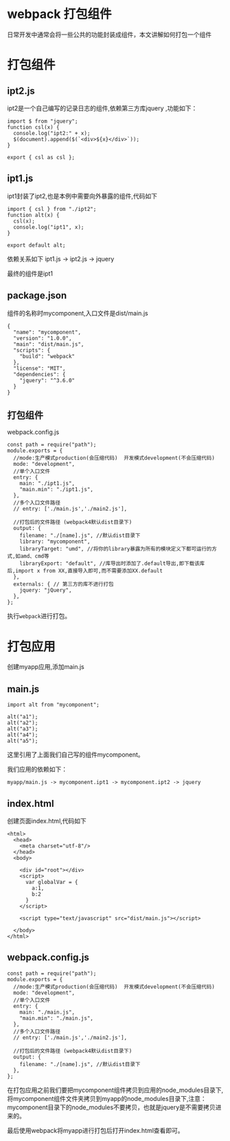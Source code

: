# webpack 打包组件

日常开发中通常会将一些公共的功能封装成组件，本文讲解如何打包一个组件

# 打包组件

## ipt2.js 
ipt2是一个自己编写的记录日志的组件,依赖第三方库jquery ,功能如下：
```
import $ from "jquery";
function csl(x) {
  console.log("ipt2:" + x);
  $(document).append($(`<div>${x}</div>`));
}

export { csl as csl };

```
## ipt1.js 
ipt1封装了ipt2,也是本例中需要向外暴露的组件,代码如下
```
import { csl } from "./ipt2";
function alt(x) {
  csl(x);
  console.log("ipt1", x);
}

export default alt;

```

依赖关系如下
ipt1.js -> ipt2.js -> jquery

最终的组件是ipt1

## package.json
组件的名称时mycomponent,入口文件是dist/main.js
```
{
  "name": "mycomponent",
  "version": "1.0.0",
  "main": "dist/main.js",
  "scripts": {
    "build": "webpack"
  },
  "license": "MIT",
  "dependencies": {
    "jquery": "^3.6.0"
  }
}

```



## 打包组件


webpack.config.js

```
const path = require("path");
module.exports = {
  //mode:生产模式production(会压缩代码)  开发模式development(不会压缩代码)
  mode: "development",
  //单个入口文件
  entry: {
    main: "./ipt1.js",
    "main.min": "./ipt1.js",
  },
  //多个入口文件路径
  // entry: ['./main.js','./main2.js'],

  //打包后的文件路径 (webpack4默认dist目录下)
  output: {
    filename: "./[name].js", //默认dist目录下
    library: "mycomponent",
    libraryTarget: "umd", //将你的library暴露为所有的模块定义下都可运行的方式,如amd、cmd等
    libraryExport: "default", //库导出时添加了.default导出,即下载该库后,import x from XX,直接导入即可,而不需要添加XX.default
  },
  externals: { // 第三方的库不进行打包
    jquery: "jQuery",
  },
};

```

执行`webpack`进行打包。

# 打包应用 

创建myapp应用,添加main.js

## main.js
```
import alt from "mycomponent";

alt("a1");
alt("a2");
alt("a3");
alt("a4");
alt("a5");
```

这里引用了上面我们自己写的组件mycomponent。

我们应用的依赖如下：
```
myapp/main.js -> mycomponent.ipt1 -> mycomponent.ipt2 -> jquery
```


## index.html 
创建页面index.html,代码如下

```
<html>
  <head>
    <meta charset="utf-8"/>
  </head>
  <body>

    <div id="root"></div>
    <script>
      var globalVar = {
        a:1,
        b:2
      }
    </script>
    
    <script type="text/javascript" src="dist/main.js"></script>
    
  </body>
</html>

```




## webpack.config.js
```
const path = require("path");
module.exports = {
  //mode:生产模式production(会压缩代码)  开发模式development(不会压缩代码)
  mode: "development",
  //单个入口文件
  entry: {
    main: "./main.js",
    "main.min": "./main.js",
  },
  //多个入口文件路径
  // entry: ['./main.js','./main2.js'],

  //打包后的文件路径 (webpack4默认dist目录下)
  output: {
    filename: "./[name].js", //默认dist目录下
  },
};

```

在打包应用之前我们要把mycomponent组件拷贝到应用的node_modules目录下,将mycomponent组件文件夹拷贝到myapp的node_modules目录下,注意：mycomponent目录下的node_modules不要拷贝，也就是jquery是不需要拷贝进来的。



最后使用webpack将myapp进行打包后打开index.html查看即可。





